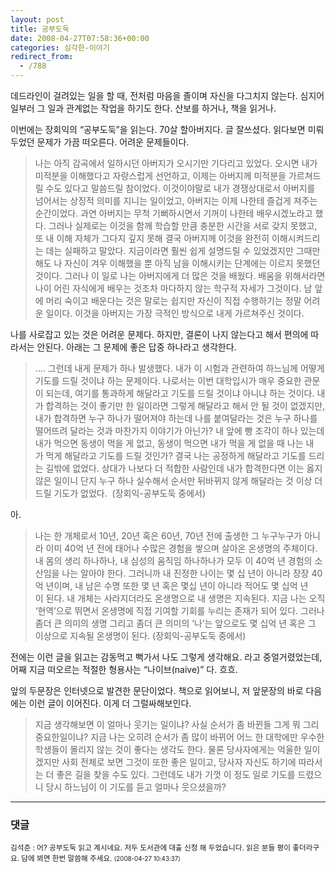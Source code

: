 ```yaml
---
layout: post
title: 공부도둑
date: 2008-04-27T07:58:36+00:00
categories: 심각한-이야기
redirect_from:
  - /788
---
```


데드라인이 걸려있는 일을 할 때, 전처럼 마음을 졸이며 자신을 다그치지 않는다. 심지어 일부러 그 일과 관계없는 작업을 하기도 한다. 산보를 하거나, 책을 읽거나.

이번에는 장회익의 “공부도둑”을 읽는다. 70살 할아버지다. 글 잘쓰셨다. 읽다보면 미뤄두었던 문제가 가끔 떠오른다. 어려운 문제들이다.

> 나는 아직 감곡에서 일하시던 아버지가 오시기만 기다리고 있었다. 오시면 내가 미적분을 이해했다고 자랑스럽게 선언하고, 이제는 아버지께 미적분을 가르쳐드릴 수도 있다고 말씀드릴 참이었다. 이것이야말로 내가 경쟁상대로서 아버지를 넘어서는 상징적 의미를 지니는 일이었고, 아버지는 이제 나한테 즐겁게 져주는 순간이었다. 과연 아버지는 무척 기뻐하시면서 기꺼이 나한테 배우시겠노라고 했다. 그러나 실제로는 이것을 함께 학습할 만큼 충분한 시간을 서로 갖지 못했고, 또 내 이해 자체가 그다지 깊지 못해 결국 아버지께 이것을 완전히 이해시켜드리는 데는 실패하고 말았다. 지금이라면 훨씬 쉽게 설명드릴 수 있었겠지만 그때만 해도 나 자신이 겨우 이해했을 뿐 아직 남을 이해시키는 단계에는 이르지 못했던 것이다. 그러나 이 일로 나는 아버지에게 더 많은 것을 배웠다. 배움을 위해서라면 나이 어린 자식에게 배우는 것조차 마다하지 않는 학구적 자세가 그것이다. 남 앞에 머리 숙이고 배운다는 것은 말로는 쉽지만 자신이 직접 수행하기는 정말 어려운 일이다. 이것을 아버지는 가장 극적인 방식으로 내게 가르쳐주신 것이다.

나를 사로잡고 있는 것은 어려운 문제다. 하지만, 결론이 나지 않는다고 해서 편의에 따라서는 안된다. 아래는 그 문제에 좋은 답중 하나라고 생각한다.

> …. 그런데 내게 문제가 하나 발생했다. 내가 이 시험과 관련하여 하느님께 어떻게 기도를 드릴 것이냐 하는 문제이다. 나로서는 이번 대학입시가 매우 중요한 관문이 되는데, 여기를 통과하게 해달라고 기도를 드릴 것이냐 아니냐 하는 것이다. 내가 합격하는 것이 좋기만 한 일이라면 그렇게 해달라고 해서 안 될 것이 없겠지만, 내가 합격하면 누구 하나가 떨어져야 하는데 나를 붙여달라는 것은 누구 하나를 떨어뜨려 달라는 것과 마찬가지 이야기가 아닌가? 내 앞에 빵 조각이 하나 있는데 내가 먹으면 동생이 먹을 게 없고, 동생이 먹으면 내가 먹을 게 없을 때 나는 내가 먹게 해달라고 기도를 드릴 것인가? 결국 나는 공정하게 해달라고 기도를 드리는 길밖에 없었다. 상대가 나보다 더 적합한 사람인데 내가 합격한다면 이는 옳지 않은 일이니 단지 누구 하나 실수해서 순서만 뒤바뀌지 않게 해달라는 것 이상 더 드릴 기도가 없었다.  (장회익-공부도둑 중에서)

아.

> 나는 한 개체로서 10년, 20년 혹은 60년, 70년 전에 출생한 그 누구누구가 아니라 이미 40억 년 전에 태어나 수많은 경험을 쌓으며 살아온 온생명의 주체이다. 내 몸의 생리 하나하나, 내 심성의 움직임 하나하나가 모두 이 40억 년 경험의 소산임을 나는 알아야 한다. 그러니까 내 진정한 나이는 몇 십 년이 아니라 장장 40억 년이며, 내 남은 수명 또한 몇 년 혹은 몇십 년이 아니라 적어도 몇 십억 년이 된다. 내 개체는 사라지더라도 온생명으로 내 생명은 지속된다. 지금 나는 오직 ‘현역’으로 뛰면서 온생명에 직접 기여할 기회를 누리는 존재가 되어 있다. 그러나 좀더 큰 의미의 생명 그리고 좀더 큰 의미의 ‘나’는 앞으로도 몇 십억 년 혹은 그 이상으로 지속될 온생명이 된다. (장회익-공부도둑 중에서)

전에는 이런 글을 읽고는 감동먹고 뻑가서 나도 그렇게 생각해요. 라고 중얼거렸었는데, 어째 지금 떠오르는 적절한 형용사는 “나이브(naive)” 다. 흐흐.

앞의 두문장은 인터넷으로 발견한 문단이었다. 책으로 읽어보니, 저 앞문장의 바로 다음에는 이런 글이 이어진다. 이게 더 그럴싸해보인다.

> 지금 생각해보면 이 얼마나 웃기는 일이냐? 사실 순서가 좀 바뀐들 그게 뭐 그리 중요한일이냐? 지금 나는 오히려 순서가 좀 많이 바뀌어 어느 한 대학에만 우수한 학생들이 몰리지 않는 것이 좋다는 생각도 한다. 물론 당사자에게는 억울한 일이겠지만 사회 전체로 보면 그것이 또한 좋은 일이고, 당사자 자신도 하기에 따라서는 더 좋은 길을 찾을 수도 있다. 그런데도 내가 기껏 이 정도 일로 기도를 드렸으니 당시 하느님이 이 기도를 듣고 얼마나 웃으셨을까?



* * *

### 댓글



<!--- cmt:1155 --->
<!--- mail: --->
<!--- parent:0 --->

<small class=comment>김석준 : 어? 공부도둑 읽고 계시네요. 저두 도서관에 대출 신청 해 두었습니다. 읽은 분들 평이 좋더라구요. 담에 뵈면 한번 말씀해 주세요. <small>(2008-04-27 10:43:37)</small></small>

